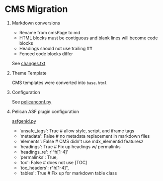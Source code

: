 # CMS Migration

1. Markdown conversions

   - Rename from cmsPage to md
   - HTML blocks must be contiguous and blank lines will become code blocks
   - Headings should not use trailing ##
   - Fenced code blocks differ

   See [changes.txt](changes.txt)

2. Theme Template

   CMS templates were converted into `base.html`

3. Configuration

   See [pelicanconf.py](../pelicanconf.py)

4. Pelican ASF plugin configuration

   [asfgenid.py](../theme/plugins/asfgenid.py)

   - 'unsafe_tags': True  # allow style, script, and iframe tags
   - 'metadata': False    # no metadata replacement in markdown files
   - 'elements': False    # CMS didn't use mdx_elementid featuresz
   - 'headings': True     # Fix up headings w/ permalinks
   - 'headings_re': r'^h[1-4]'
   - 'permalinks': True,
   - 'toc': False         # does not use [TOC]
   - 'toc_headers': r"h[1-4]",
   - 'tables': True       # Fix up for markdown table class
